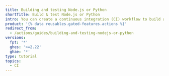 ```yaml
---
title: Building and testing Node.js or Python
shortTitle: Build & test Node.js or Python
intro: You can create a continuous integration (CI) workflow to build and test your project. Use the language selector to show examples for your language of choice.
product: '{% data reusables.gated-features.actions %}'
redirect_from:
  - /actions/guides/building-and-testing-nodejs-or-python
versions:
  fpt: '*'
  ghes: '>=2.22'
  ghae: '*'
type: tutorial
topics:
  - CI
---
```


<!-- This article is specially rendered via the pages/ directory -->